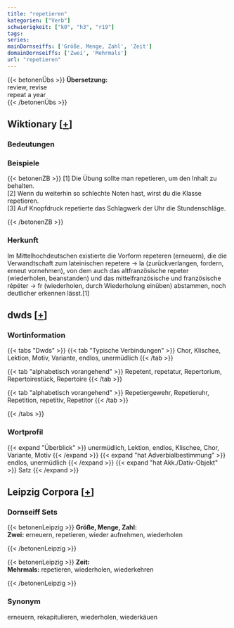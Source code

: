 ```yaml
---
title: "repetieren"
kategorien: ["Verb"]
schwierigkeit: ["k0", "h3", "r19"]
tags:
series:
mainDornseiffs: ['Größe, Menge, Zahl', 'Zeit']
domainDornseiffs: ['Zwei', 'Mehrmals']
url: "repetieren"
---
```


{{< betonenÜbs >}}
**Übersetzung:**  
review, revise  
repeat a year  
{{< /betonenÜbs >}}

## Wiktionary [[+](https://de.wiktionary.org/wiki/repetieren)]

### Bedeutungen

### Beispiele
{{< betonenZB >}}
[1] Die Übung sollte man repetieren, um den Inhalt zu behalten.  
[2] Wenn du weiterhin so schlechte Noten hast, wirst du die Klasse repetieren.  
[3] Auf Knopfdruck repetierte das Schlagwerk der Uhr die Stundenschläge.  

{{< /betonenZB >}}
### Herkunft
Im Mittelhochdeutschen existierte die Vorform repeteren (erneuern), die die Verwandtschaft zum lateinischen repetere → la (zurückverlangen, fordern, erneut vornehmen), von dem auch das altfranzösische repeter (wiederholen, beanstanden) und das mittelfranzösische und französische répéter → fr (wiederholen, durch Wiederholung einüben) abstammen, noch deutlicher erkennen lässt.[1]  



## dwds [[+](https://www.dwds.de/wb/repetieren)]

### Wortinformation
{{< tabs "Dwds" >}}
{{< tab "Typische Verbindungen" >}}
Chor, Klischee, Lektion, Motiv, Variante, endlos, unermüdlich
{{< /tab >}}

{{< tab "alphabetisch vorangehend" >}}
Repetent, repetatur, Repertorium, Repertoirestück, Repertoire
{{< /tab >}}

{{< tab "alphabetisch vorangehend" >}}
Repetiergewehr, Repetieruhr, Repetition, repetitiv, Repetitor
{{< /tab >}}

{{< /tabs >}}

### Wortprofil
{{< expand "Überblick" >}} unermüdlich, Lektion, endlos, Klischee, Chor, Variante, Motiv {{< /expand >}}
{{< expand "hat Adverbialbestimmung" >}} endlos, unermüdlich {{< /expand >}}
{{< expand "hat Akk./Dativ-Objekt" >}} Satz {{< /expand >}}

## Leipzig Corpora [[+](https://corpora.uni-leipzig.de/en/res?word=repetieren&corpusId=deu_newscrawl-public_2018)]

### Dornseiff Sets
{{< betonenLeipzig >}}
**Größe, Menge, Zahl:**  
**Zwei:** erneuern, repetieren, wieder aufnehmen, wiederholen  

{{< /betonenLeipzig >}}


{{< betonenLeipzig >}}
**Zeit:**  
**Mehrmals:** repetieren, wiederholen, wiederkehren  

{{< /betonenLeipzig >}}

### Synonym
erneuern, rekapitulieren, wiederholen, wiederkäuen

